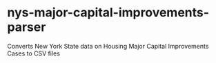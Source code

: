 # nys-major-capital-improvements-parser
Converts New York State data on Housing Major Capital Improvements Cases to CSV files

